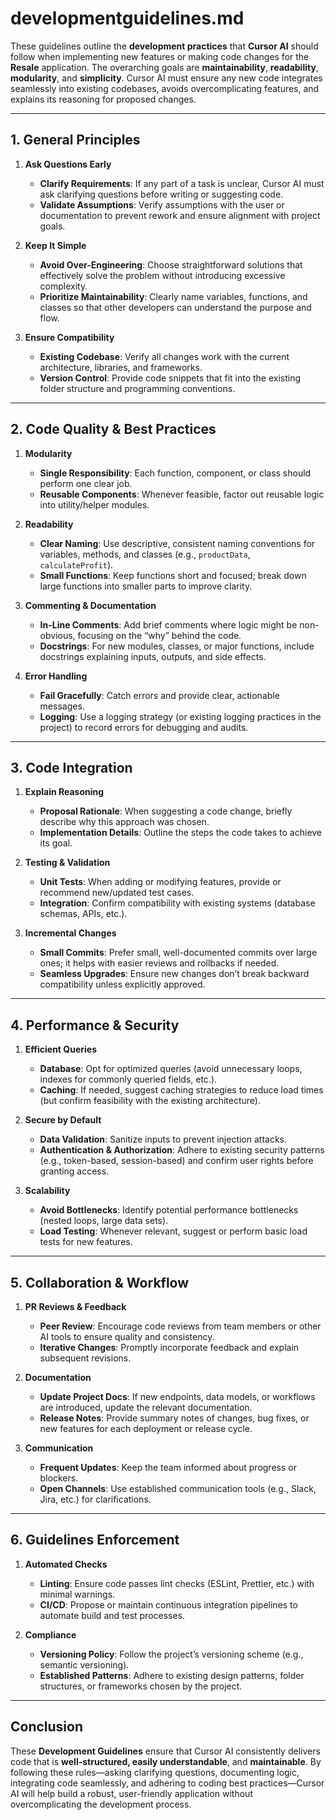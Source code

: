 # developmentguidelines.md

These guidelines outline the **development practices** that **Cursor AI** should follow when implementing new features or making code changes for the **Resale** application. The overarching goals are **maintainability**, **readability**, **modularity**, and **simplicity**. Cursor AI must ensure any new code integrates seamlessly into existing codebases, avoids overcomplicating features, and explains its reasoning for proposed changes.

---

## 1. General Principles

1. **Ask Questions Early**  
   - **Clarify Requirements**: If any part of a task is unclear, Cursor AI must ask clarifying questions before writing or suggesting code.
   - **Validate Assumptions**: Verify assumptions with the user or documentation to prevent rework and ensure alignment with project goals.

2. **Keep It Simple**  
   - **Avoid Over-Engineering**: Choose straightforward solutions that effectively solve the problem without introducing excessive complexity.
   - **Prioritize Maintainability**: Clearly name variables, functions, and classes so that other developers can understand the purpose and flow.

3. **Ensure Compatibility**  
   - **Existing Codebase**: Verify all changes work with the current architecture, libraries, and frameworks.
   - **Version Control**: Provide code snippets that fit into the existing folder structure and programming conventions.

---

## 2. Code Quality & Best Practices

1. **Modularity**  
   - **Single Responsibility**: Each function, component, or class should perform one clear job.  
   - **Reusable Components**: Whenever feasible, factor out reusable logic into utility/helper modules.

2. **Readability**  
   - **Clear Naming**: Use descriptive, consistent naming conventions for variables, methods, and classes (e.g., `productData`, `calculateProfit`).  
   - **Small Functions**: Keep functions short and focused; break down large functions into smaller parts to improve clarity.

3. **Commenting & Documentation**  
   - **In-Line Comments**: Add brief comments where logic might be non-obvious, focusing on the “why” behind the code.  
   - **Docstrings**: For new modules, classes, or major functions, include docstrings explaining inputs, outputs, and side effects.

4. **Error Handling**  
   - **Fail Gracefully**: Catch errors and provide clear, actionable messages.  
   - **Logging**: Use a logging strategy (or existing logging practices in the project) to record errors for debugging and audits.

---

## 3. Code Integration

1. **Explain Reasoning**  
   - **Proposal Rationale**: When suggesting a code change, briefly describe why this approach was chosen.  
   - **Implementation Details**: Outline the steps the code takes to achieve its goal.

2. **Testing & Validation**  
   - **Unit Tests**: When adding or modifying features, provide or recommend new/updated test cases.  
   - **Integration**: Confirm compatibility with existing systems (database schemas, APIs, etc.).

3. **Incremental Changes**  
   - **Small Commits**: Prefer small, well-documented commits over large ones; it helps with easier reviews and rollbacks if needed.  
   - **Seamless Upgrades**: Ensure new changes don’t break backward compatibility unless explicitly approved.

---

## 4. Performance & Security

1. **Efficient Queries**  
   - **Database**: Opt for optimized queries (avoid unnecessary loops, indexes for commonly queried fields, etc.).  
   - **Caching**: If needed, suggest caching strategies to reduce load times (but confirm feasibility with the existing architecture).

2. **Secure by Default**  
   - **Data Validation**: Sanitize inputs to prevent injection attacks.  
   - **Authentication & Authorization**: Adhere to existing security patterns (e.g., token-based, session-based) and confirm user rights before granting access.

3. **Scalability**  
   - **Avoid Bottlenecks**: Identify potential performance bottlenecks (nested loops, large data sets).  
   - **Load Testing**: Whenever relevant, suggest or perform basic load tests for new features.

---

## 5. Collaboration & Workflow

1. **PR Reviews & Feedback**  
   - **Peer Review**: Encourage code reviews from team members or other AI tools to ensure quality and consistency.  
   - **Iterative Changes**: Promptly incorporate feedback and explain subsequent revisions.

2. **Documentation**  
   - **Update Project Docs**: If new endpoints, data models, or workflows are introduced, update the relevant documentation.  
   - **Release Notes**: Provide summary notes of changes, bug fixes, or new features for each deployment or release cycle.

3. **Communication**  
   - **Frequent Updates**: Keep the team informed about progress or blockers.  
   - **Open Channels**: Use established communication tools (e.g., Slack, Jira, etc.) for clarifications.

---

## 6. Guidelines Enforcement

1. **Automated Checks**  
   - **Linting**: Ensure code passes lint checks (ESLint, Prettier, etc.) with minimal warnings.  
   - **CI/CD**: Propose or maintain continuous integration pipelines to automate build and test processes.

2. **Compliance**  
   - **Versioning Policy**: Follow the project’s versioning scheme (e.g., semantic versioning).  
   - **Established Patterns**: Adhere to existing design patterns, folder structures, or frameworks chosen by the project.

---

## Conclusion

These **Development Guidelines** ensure that Cursor AI consistently delivers code that is **well-structured, easily understandable**, and **maintainable**. By following these rules—asking clarifying questions, documenting logic, integrating code seamlessly, and adhering to coding best practices—Cursor AI will help build a robust, user-friendly application without overcomplicating the development process.
